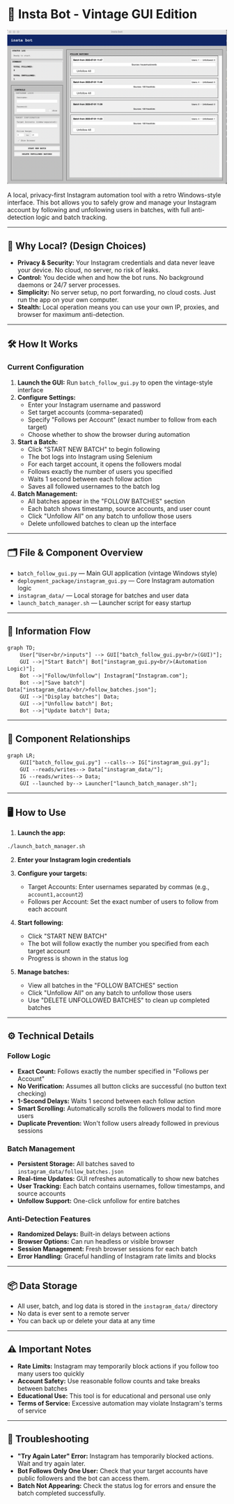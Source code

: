# 📸 Insta Bot - Vintage GUI Edition

![Insta Bot GUI](gui.png)

A local, privacy-first Instagram automation tool with a retro Windows-style interface. This bot allows you to safely grow and manage your Instagram account by following and unfollowing users in batches, with full anti-detection logic and batch tracking.

---

## 🚀 Why Local? (Design Choices)

- **Privacy & Security:** Your Instagram credentials and data never leave your device. No cloud, no server, no risk of leaks.
- **Control:** You decide when and how the bot runs. No background daemons or 24/7 server processes.
- **Simplicity:** No server setup, no port forwarding, no cloud costs. Just run the app on your own computer.
- **Stealth:** Local operation means you can use your own IP, proxies, and browser for maximum anti-detection.

---

## 🛠️ How It Works

### Current Configuration

1. **Launch the GUI:** Run `batch_follow_gui.py` to open the vintage-style interface
2. **Configure Settings:**
   - Enter your Instagram username and password
   - Set target accounts (comma-separated)
   - Specify "Follows per Account" (exact number to follow from each target)
   - Choose whether to show the browser during automation
3. **Start a Batch:**
   - Click "START NEW BATCH" to begin following
   - The bot logs into Instagram using Selenium
   - For each target account, it opens the followers modal
   - Follows exactly the number of users you specified
   - Waits 1 second between each follow action
   - Saves all followed usernames to the batch log
4. **Batch Management:**
   - All batches appear in the "FOLLOW BATCHES" section
   - Each batch shows timestamp, source accounts, and user count
   - Click "Unfollow All" on any batch to unfollow those users
   - Delete unfollowed batches to clean up the interface

---

## 🗂️ File & Component Overview

- `batch_follow_gui.py` — Main GUI application (vintage Windows style)
- `deployment_package/instagram_gui.py` — Core Instagram automation logic
- `instagram_data/` — Local storage for batches and user data
- `launch_batch_manager.sh` — Launcher script for easy startup

---

## 🔄 Information Flow

```mermaid
graph TD;
    User["User<br/>inputs"] --> GUI["batch_follow_gui.py<br/>(GUI)"];
    GUI -->|"Start Batch"| Bot["instagram_gui.py<br/>(Automation Logic)"];
    Bot -->|"Follow/Unfollow"| Instagram["Instagram.com"];
    Bot -->|"Save batch"| Data["instagram_data/<br/>follow_batches.json"];
    GUI -->|"Display batches"| Data;
    GUI -->|"Unfollow batch"| Bot;
    Bot -->|"Update batch"| Data;
```

---

## 🧩 Component Relationships

```mermaid
graph LR;
    GUI["batch_follow_gui.py"] --calls--> IG["instagram_gui.py"];
    GUI --reads/writes--> Data["instagram_data/"];
    IG --reads/writes--> Data;
    GUI --launched by--> Launcher["launch_batch_manager.sh"];
```

---

## 🖥️ How to Use

1. **Launch the app:**
```bash
./launch_batch_manager.sh
```

2. **Enter your Instagram login credentials**

3. **Configure your targets:**
   - Target Accounts: Enter usernames separated by commas (e.g., `account1,account2`)
   - Follows per Account: Set the exact number of users to follow from each account

4. **Start following:**
   - Click "START NEW BATCH"
   - The bot will follow exactly the number you specified from each target account
   - Progress is shown in the status log

5. **Manage batches:**
   - View all batches in the "FOLLOW BATCHES" section
   - Click "Unfollow All" on any batch to unfollow those users
   - Use "DELETE UNFOLLOWED BATCHES" to clean up completed batches

---

## ⚙️ Technical Details

### Follow Logic
- **Exact Count:** Follows exactly the number specified in "Follows per Account"
- **No Verification:** Assumes all button clicks are successful (no button text checking)
- **1-Second Delays:** Waits 1 second between each follow action
- **Smart Scrolling:** Automatically scrolls the followers modal to find more users
- **Duplicate Prevention:** Won't follow users already followed in previous sessions

### Batch Management
- **Persistent Storage:** All batches saved to `instagram_data/follow_batches.json`
- **Real-time Updates:** GUI refreshes automatically to show new batches
- **User Tracking:** Each batch contains usernames, follow timestamps, and source accounts
- **Unfollow Support:** One-click unfollow for entire batches

### Anti-Detection Features
- **Randomized Delays:** Built-in delays between actions
- **Browser Options:** Can run headless or visible browser
- **Session Management:** Fresh browser sessions for each batch
- **Error Handling:** Graceful handling of Instagram rate limits and blocks

---

## 📦 Data Storage

- All user, batch, and log data is stored in the `instagram_data/` directory
- No data is ever sent to a remote server
- You can back up or delete your data at any time

---

## ⚠️ Important Notes

- **Rate Limits:** Instagram may temporarily block actions if you follow too many users too quickly
- **Account Safety:** Use reasonable follow counts and take breaks between batches
- **Educational Use:** This tool is for educational and personal use only
- **Terms of Service:** Excessive automation may violate Instagram's terms of service

---

## 🚨 Troubleshooting

- **"Try Again Later" Error:** Instagram has temporarily blocked actions. Wait and try again later.
- **Bot Follows Only One User:** Check that your target accounts have public followers and the bot can access them.
- **Batch Not Appearing:** Check the status log for errors and ensure the batch completed successfully. 